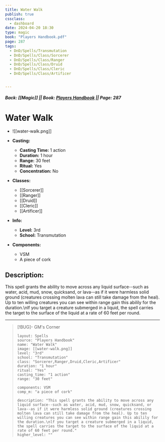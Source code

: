 ```yaml
---
title: Water Walk
publish: true
cssclass:
  - dashboard
date: 2024-04-20 18:30
type: magic
book: "Players Handbook.pdf"
page: 287
tags:
  - DnD/Spells/Transmutation
  - DnD/Spells/Class/Sorcerer
  - DnD/Spells/Class/Ranger
  - DnD/Spells/Class/Druid
  - DnD/Spells/Class/Cleric
  - DnD/Spells/Class/Artificer


---
```


##### Back: [[Magic]] || Book: [Players Handbook](https://drive.google.com/drive/folders/1O5bhpYizcIT5xxAoLOuzCRht_PVS7VSG?usp=sharing) || Page: 287

# Water Walk
- ![[water-walk.png]]
- **Casting:**
    - **Casting Time:** 1 action
    - **Duration:** 1 hour
    - **Range:** 30 feet
    - **Ritual:** Yes
    - **Concentration:** No
- **Classes:**
    - [[Sorcerer]]
    - [[Ranger]]
    - [[Druid]]
    - [[Cleric]]
    - [[Artificer]]

- **Info:**
    - **Level:** 3rd
    - **School:** Transmutation
- **Components:**
    - VSM
    - A piece of cork

## Description:
This spell grants the ability to move across any liquid surface--such as water, acid, mud, snow, quicksand, or lava--as if it were harmless solid ground (creatures crossing molten lava can still take damage from the heal). Up to ten willing creatures you can see within range gain this abilily for the duration.\nlf you target a creature submerged in a liquid, the spell carries the target to the surface of the liquid at a rate of 60 feet per round.



---

> [!BUG]- GM's Corner
>
> ```statblock
> layout: Spells
> source: "Players Handbook"
> name: "Water Walk"
> image: [[water-walk.png]]
> level: "3rd"
> school: "Transmutation"
> class: "Sorcerer,Ranger,Druid,Cleric,Artificer"
> duration: "1 hour"
> ritual: "Yes"
> casting_time: "1 action"
> range: "30 feet"
>
> components: VSM
> comp_m: "a piece of cork"
>
> description: "This spell grants the ability to move across any liquid surface--such as water, acid, mud, snow, quicksand, or lava--as if it were harmless solid ground (creatures crossing molten lava can still take damage from the heal). Up to ten willing creatures you can see within range gain this abilily for the duration.\nlf you target a creature submerged in a liquid, the spell carries the target to the surface of the liquid at a rate of 60 feet per round."
> higher_level: ""
> ```
